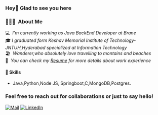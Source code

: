  
### Hey👋 Glad to see you here 
### 👨🏻‍💻 &nbsp;About Me

💻 &nbsp;*I'm currently working as Java BackEnd Developer at Brane*\
🎓&nbsp;*I graduated form Keshav Memorial Institute of Technology-JNTUH,Hyderabad specialized at Information Technology*\
🏖️ &nbsp;*Wanderer,who absolutely love travelling to montains and beaches*\
📄 &nbsp;*You can check my [Resume](https://drive.google.com/file/d/1qJVJbCCKeX5N7oAdoR0vUNGc39_EsSAA/view) for more details about work experience*
#### 🌱 Skills 
- Java,Python,Node JS, Springboot,C,MongoDB,Postgres.
<h3>Feel free to reach out for collaborations or just to say hello!</h3>
<p><a href="mailto:chinthakindisrisai@gmail.com" target="_blank"><img alt="Mail" src="https://img.shields.io/badge/Gmail-D14836?style=for-the-badge&logo=gmail&logoColor=white" /></a> <a href="https://www.linkedin.com/in/srisai-chinthakindi/" target="_blank"><img alt="LinkedIn" src="https://img.shields.io/badge/linkedin-%230077B5.svg?&style=for-the-badge&logo=linkedin&logoColor=white" /></a> 
</p>

